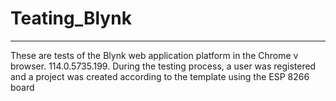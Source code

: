 # Teating_Blynk
_____________________________________________________________________________________________________________________________________________________________
These are tests of the Blynk web application platform in the Chrome v browser. 114.0.5735.199. During the testing process, 
a user was registered and a project was created according to the template using the ESP 8266 board
